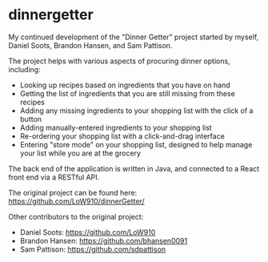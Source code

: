 # dinnergetter
My continued development of the "Dinner Getter" project started by myself, Daniel Soots, Brandon Hansen, and Sam Pattison.

The project helps with various aspects of procuring dinner options, including:
- Looking up recipes based on ingredients that you have on hand
- Getting the list of ingredients that you are still missing from these recipes
- Adding any missing ingredients to your shopping list with the click of a button
- Adding manually-entered ingredients to your shopping list
- Re-ordering your shopping list with a click-and-drag interface
- Entering "store mode" on your shopping list, designed to help manage your list while you are at the grocery

The back end of the application is written in Java, and connected to a React front end via a RESTful API.

The original project can be found here:
https://github.com/LoW910/dinnerGetter/

Other contributors to the original project:
- Daniel Soots: https://github.com/LoW910
- Brandon Hansen: https://github.com/bhansen0091
- Sam Pattison: https://github.com/sdpattison
